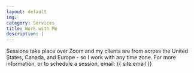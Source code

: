 ```yaml
---
layout: default
img: 
category: Services
title: Work with Me
description: |
---
```

Sessions take place over Zoom and my clients are from across the United States, Canada, and Europe - so I work with any time zone. For more information, or to schedule a session, email: {{ site.email }}


